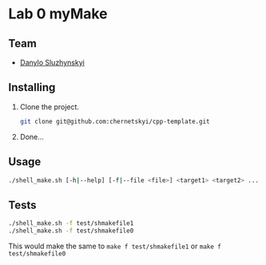 # Lab 0 myMake

## Team

 - [Danylo Sluzhynskyi](https://github.com/sluzhynskyi)
## Installing

1. Clone the project.
    ```bash
    git clone git@github.com:chernetskyi/cpp-template.git
    ```
2. Done... 

## Usage

```bash
./shell_make.sh [-h|--help] [-f|--file <file>] <target1> <target2> ... <targetN>
```

## Tests

```bash
./shell_make.sh -f test/shmakefile1
./shell_make.sh -f test/shmakefile0    
```
This would make the same to ```make f test/shmakefile1``` or  ```make f test/shmakefile0```

